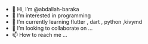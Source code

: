 - 👋 Hi, I’m @abdallah-baraka
- 👀 I’m interested in programming
- 🌱 I’m currently learning  flutter , dart , python ,kivymd 
- 💞️ I’m looking to collaborate on ...
- 📫 How to reach me ...

<!---
abdallah-baraka/abdallah-baraka is a ✨ special ✨ repository because its `README.md` (this file) appears on your GitHub profile.
You can click the Preview link to take a look at your changes.
--->
